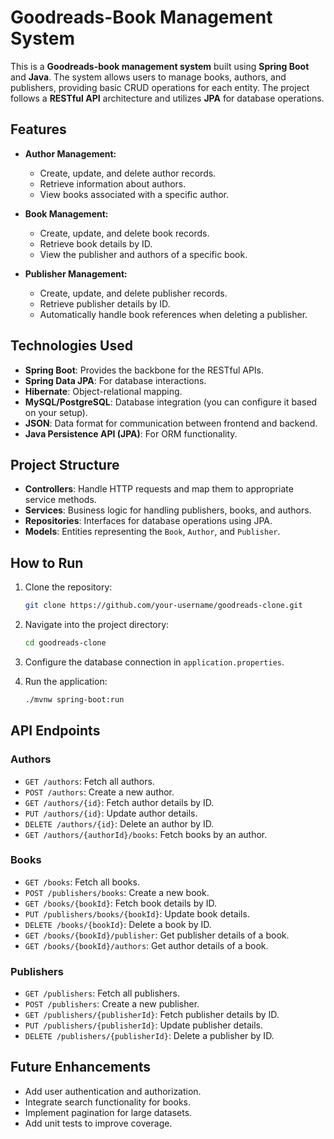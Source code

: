 # Goodreads-Book Management System

This is a **Goodreads-book management system** built using **Spring Boot** and **Java**. The system allows users to manage books, authors, and publishers, providing basic CRUD operations for each entity. The project follows a **RESTful API** architecture and utilizes **JPA** for database operations.

## Features

- **Author Management:**
  - Create, update, and delete author records.
  - Retrieve information about authors.
  - View books associated with a specific author.

- **Book Management:**
  - Create, update, and delete book records.
  - Retrieve book details by ID.
  - View the publisher and authors of a specific book.

- **Publisher Management:**
  - Create, update, and delete publisher records.
  - Retrieve publisher details by ID.
  - Automatically handle book references when deleting a publisher.

## Technologies Used

- **Spring Boot**: Provides the backbone for the RESTful APIs.
- **Spring Data JPA**: For database interactions.
- **Hibernate**: Object-relational mapping.
- **MySQL/PostgreSQL**: Database integration (you can configure it based on your setup).
- **JSON**: Data format for communication between frontend and backend.
- **Java Persistence API (JPA)**: For ORM functionality.

## Project Structure

- **Controllers**: Handle HTTP requests and map them to appropriate service methods.
- **Services**: Business logic for handling publishers, books, and authors.
- **Repositories**: Interfaces for database operations using JPA.
- **Models**: Entities representing the `Book`, `Author`, and `Publisher`.

## How to Run

1. Clone the repository:

    ```bash
    git clone https://github.com/your-username/goodreads-clone.git
    ```

2. Navigate into the project directory:

    ```bash
    cd goodreads-clone
    ```

3. Configure the database connection in `application.properties`.

4. Run the application:

    ```bash
    ./mvnw spring-boot:run
    ```

## API Endpoints

### Authors
- `GET /authors`: Fetch all authors.
- `POST /authors`: Create a new author.
- `GET /authors/{id}`: Fetch author details by ID.
- `PUT /authors/{id}`: Update author details.
- `DELETE /authors/{id}`: Delete an author by ID.
- `GET /authors/{authorId}/books`: Fetch books by an author.

### Books
- `GET /books`: Fetch all books.
- `POST /publishers/books`: Create a new book.
- `GET /books/{bookId}`: Fetch book details by ID.
- `PUT /publishers/books/{bookId}`: Update book details.
- `DELETE /books/{bookId}`: Delete a book by ID.
- `GET /books/{bookId}/publisher`: Get publisher details of a book.
- `GET /books/{bookId}/authors`: Get author details of a book.

### Publishers
- `GET /publishers`: Fetch all publishers.
- `POST /publishers`: Create a new publisher.
- `GET /publishers/{publisherId}`: Fetch publisher details by ID.
- `PUT /publishers/{publisherId}`: Update publisher details.
- `DELETE /publishers/{publisherId}`: Delete a publisher by ID.

## Future Enhancements

- Add user authentication and authorization.
- Integrate search functionality for books.
- Implement pagination for large datasets.
- Add unit tests to improve coverage.
